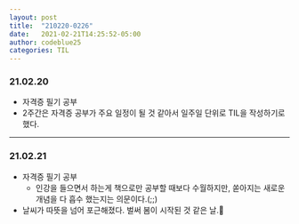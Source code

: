 ```yaml
---
layout: post
title:  "210220-0226"
date:   2021-02-21T14:25:52-05:00
author: codeblue25
categories: TIL
---
```


<h3>21.02.20</h3>

* 자격증 필기 공부
* 2주간은 자격증 공부가 주요 일정이 될 것 같아서 일주일 단위로 TIL을 작성하기로 했다. 

---

 <h3>21.02.21</h3>

* 자격증 필기 공부
  * 인강을 들으면서 하는게 책으로만 공부할 때보다 수월하지만, 쏟아지는 새로운 개념을 다 흡수 했는지는 의문이다.(;;)
* 날씨가 따뜻을 넘어 포근해졌다. 벌써 봄이 시작된 것 같은 날.🌱